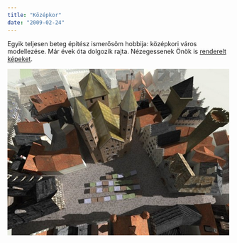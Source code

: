 ```yaml
---
title: "Középkor"
date: "2009-02-24"
---
```


Egyik teljesen beteg építész ismerősöm hobbija: középkori város modellezése. Már évek óta dolgozik rajta. Nézegessenek Önök is [renderelt képeket](http://picasaweb.google.com/lebernyeg/AVRos#).

![_istenverte8](images/istenverte8-500x375.jpg)

